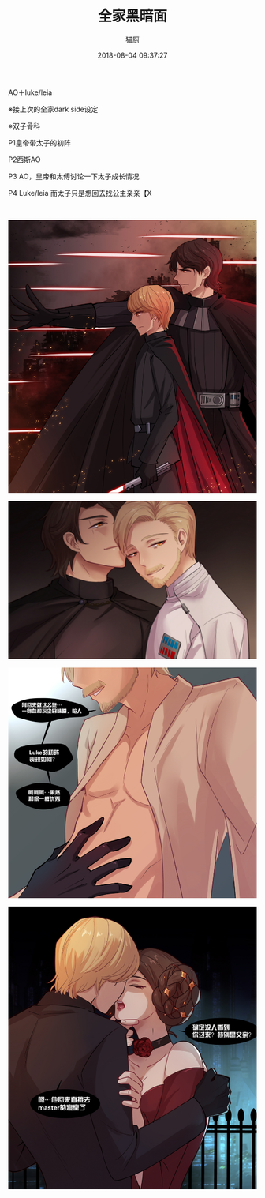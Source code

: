 ﻿---
layout: post
title: 全家黑暗面
date: 2018-08-04 09:37:27
updated: 2018-08-04 09:39:59
comments: true
categories: [Photo]
tags: [obikin, AO, 银河骨科, 星球大战, star wars, anakin skywalker, obi-wan kenobi, luke skywalker, luke/leia, Leia Organa]
author: "猫厨"
description: ""
toc: true
---

<p>AO＋luke/leia</p> 
<p>※接上次的全家dark side设定</p> 
<p>※双子骨科</p> 
<p>P1皇帝带太子的初阵</p> 
<p>P2西斯AO</p> 
<p>P3 AO，皇帝和太傅讨论一下太子成长情况</p> 
<p>P4 Luke/leia 而太子只是想回去找公主亲亲【X</p> 
<p><br /></p>

![](https://raw.githubusercontent.com/alicewish/meowchain247/master/img_cVZNdzJtQk9JV2QwcWIzR3FQam9qZDhybUNldDd0cGRsbzFUYlI2RWQrN2daVEV6RlZZUjBBPT0.jpg)

![](https://raw.githubusercontent.com/alicewish/meowchain247/master/img_cVZNdzJtQk9JV2QwcWIzR3FQam9qY1FIWFBZVnRDa2FEUnc0NGk4QUVScmJqb2Q5U2IzRml3PT0.jpg)

![](https://raw.githubusercontent.com/alicewish/meowchain247/master/img_cVZNdzJtQk9JV2QwcWIzR3FQam9qVnBlUXo4Zit6bjZSY1FXQmdQWVFzYUdkL00vWVBDNTVRPT0.jpg)

![](https://raw.githubusercontent.com/alicewish/meowchain247/master/img_cVZNdzJtQk9JV2QwcWIzR3FQam9qWklHTTRPU0xnL01GNWUvUUJhbEE1aFY3RVFPMytTZnBBPT0.jpg)